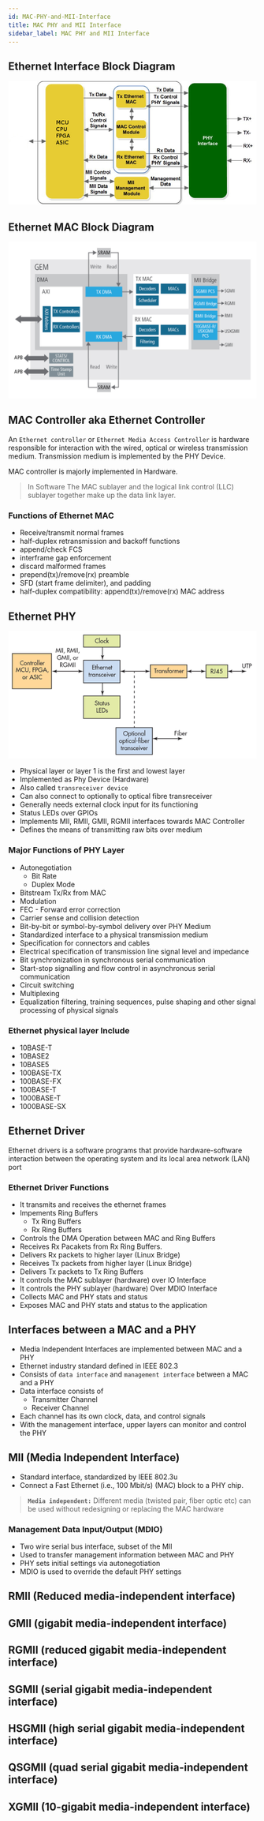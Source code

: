 ```yaml
---
id: MAC-PHY-and-MII-Interface
title: MAC PHY and MII Interface
sidebar_label: MAC PHY and MII Interface
---
```


## Ethernet Interface Block Diagram

![Ethernet Interface Block Diagram](../../assets/36-ethernet-interface-daigram2.png)

## Ethernet MAC Block Diagram

![Network Models](../../assets/36-ethernet-mac-block-diagram.jpg)


## MAC Controller aka Ethernet Controller

An `Ethernet controller` or `Ethernet Media Access Controller` is hardware responsible for interaction with the wired, optical or wireless transmission medium. Transmission medium is implemented by the PHY Device.

MAC controller is majorly implemented in Hardware.

> In Software The MAC sublayer and the logical link control (LLC) sublayer together make up the data link layer.

### Functions of Ethernet MAC
- Receive/transmit normal frames
- half-duplex retransmission and backoff functions
- append/check FCS
- interframe gap enforcement
- discard malformed frames
- prepend(tx)/remove(rx) preamble
- SFD (start frame delimiter), and padding
- half-duplex compatibility: append(tx)/remove(rx) MAC address

## Ethernet PHY

![ethernet-phy](../../assets/36-ethernet-phy.png)

- Physical layer or layer 1 is the first and lowest layer
- Implemented as Phy Device (Hardware)
- Also called `transreceiver device`
- Can also connect to optionally to optical fibre transreceiver
- Generally needs external clock input for its functioning
- Status LEDs over GPIOs
- Implements MII, RMII, GMII, RGMII interfaces towards MAC Controller
- Defines the means of transmitting raw bits over medium

### Major Functions of PHY Layer
- Autonegotiation
  - Bit Rate
  - Duplex Mode
- Bitstream Tx/Rx from MAC
- Modulation
- FEC - Forward error correction
- Carrier sense and collision detection
- Bit-by-bit or symbol-by-symbol delivery over PHY Medium
- Standardized interface to a physical transmission medium
- Specification for connectors and cables
- Electrical specification of transmission line signal level and impedance
- Bit synchronization in synchronous serial communication
- Start-stop signalling and flow control in asynchronous serial communication
- Circuit switching
- Multiplexing
- Equalization filtering, training sequences, pulse shaping and other signal processing of physical signals

### Ethernet physical layer Include
- 10BASE-T 
- 10BASE2 
- 10BASE5 
- 100BASE-TX 
- 100BASE-FX 
- 100BASE-T 
- 1000BASE-T 
- 1000BASE-SX

## Ethernet Driver

Ethernet drivers is a software programs that provide hardware-software interaction between the operating system and its local area network (LAN) port

### Ethernet Driver Functions
- It transmits and receives the ethernet frames
- Impements Ring Buffers
  - Tx Ring Buffers
  - Rx Ring Buffers
- Controls the DMA Operation between MAC and Ring Buffers
- Receives Rx Pacakets from Rx Ring Buffers.
- Delivers Rx packets to higher layer (Linux Bridge)
- Receives Tx packets from higher layer (Linux Bridge)
- Delivers Tx packets to Tx Ring Buffers
- It controls the MAC sublayer (hardware) over IO Interface
- It controls the PHY sublayer (hardware) Over MDIO Interface
- Collects MAC and PHY stats and status
- Exposes MAC and PHY stats and status to the application

## Interfaces between a MAC and a PHY
- Media Independent Interfaces are implemented between MAC and a PHY
- Ethernet industry standard defined in IEEE 802.3
- Consists of `data interface` and `management interface` between a MAC and a PHY
- Data interface consists of 
  - Transmitter Channel
  - Receiver Channel
- Each channel has its own clock, data, and control signals
- With the management interface, upper layers can monitor and control the PHY

## MII (Media Independent Interface)
- Standard interface, standardized by IEEE 802.3u 
- Connect a Fast Ethernet (i.e., 100 Mbit/s) (MAC) block to a PHY chip.

> **`Media independent:`** Different media (twisted pair, fiber optic etc) can be used without redesigning or replacing the MAC hardware

### Management Data Input/Output (MDIO)
-  Two wire serial bus interface, subset of the MII
-  Used to transfer management information between MAC and PHY
-  PHY sets initial settings via autonegotiation
-  MDIO is used to override the default PHY settings


## RMII (Reduced media-independent interface)
## GMII (gigabit media-independent interface)
## RGMII (reduced gigabit media-independent interface)
## SGMII (serial gigabit media-independent interface)
## HSGMII (high serial gigabit media-independent interface)
## QSGMII (quad serial gigabit media-independent interface)
## XGMII (10-gigabit media-independent interface)


